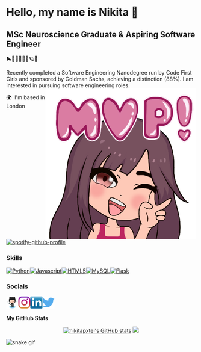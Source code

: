Hello, my name is Nikita 🌸
=======================

MSc Neuroscience Graduate & Aspiring Software Engineer
-------------------------
🛼🧠👩🏽‍💻🧬🪐🌿

Recently completed a Software Engineering Nanodegree run by Code First Girls and sponsored by Goldman Sachs, achieving a distinction (88%). I am interested in pursuing software engineering roles. <img align="right" width="400" height="400" src=https://github.com/nikitapxtel/nikitapxtel/blob/1bd02b268a0dabb99dffc50c984a2b71bbd373e0/images/MVP-Procreate.png>

🌍  I'm based in London 



[![spotify-github-profile](https://spotify-github-profile.vercel.app/api/view?uid=ptgpsfwdwf7529yw64cs979da&cover_image=true&theme=novatorem&bar_color=b18cfe&bar_color_cover=false)](https://github.com/kittinan/spotify-github-profile)

### Skills
<p align="left"><a href="https://www.python.org/" target="_blank" rel="noreferrer"><img src="https://cdn.jsdelivr.net/gh/devicons/devicon/icons/python/python-original.svg" width="36" height="36" alt="Python" /></a><a href="https://developer.mozilla.org/en-US/docs/Web/JavaScript" target="_blank" rel="noreferrer"><img src="https://cdn.jsdelivr.net/gh/devicons/devicon/icons/javascript/javascript-original.svg" width="36" height="36" alt="Javascript" /></a><a href="https://developer.mozilla.org/en-US/docs/Glossary/HTML5" target="_blank" rel="noreferrer"><img src="https://cdn.jsdelivr.net/gh/devicons/devicon/icons/html5/html5-plain.svg" width="36" height="36" alt="HTML5" /></a><a href="https://www.mysql.com/" target="_blank" rel="noreferrer"><img src="https://cdn.jsdelivr.net/gh/devicons/devicon/icons/mysql/mysql-original.svg" width="36" height="36" alt="MySQL" /></a><a href="https://flask.palletsprojects.com/en/2.0.x/" target="_blank" rel="noreferrer"><img src="https://cdn.jsdelivr.net/gh/devicons/devicon/icons/flask/flask-original.svg" width="36" height="36" alt="Flask" /></a></p> 

### Socials
<p align="left"><a href="https://www.github.com/nikitapxtel" target="_blank" rel="noreferrer"><img src="https://github.com/nikitapxtel/nikitapxtel/blob/6a40c3380cffa7d2cac1cac40a780c4902d5c301/images/Github_Logo.png" width="32" height="32" /></a><a href="http://www.instagram.com/kitacodes" target="_blank" rel="noreferrer"><img src="https://github.com/nikitapxtel/nikitapxtel/blob/3e58c09bbb43eb4ec316680d6f669858015f5326/images/instagram%20logo.png" width="32" height="32" /></a><a href="https://www.linkedin.com/in/nikitapxtel" target="_blank" rel="noreferrer"><img src="https://github.com/nikitapxtel/nikitapxtel/blob/3e58c09bbb43eb4ec316680d6f669858015f5326/images/linkedin.png" width="32" height="32" /></a><a href="https://www.twitter.com/kitacodes" target="_blank" rel="noreferrer"><img src="https://github.com/nikitapxtel/nikitapxtel/blob/3e58c09bbb43eb4ec316680d6f669858015f5326/images/twitter%20logo.png" width="32" height="32" /></a></p>

<b>My GitHub Stats</b>

<p align="center"><a href="http://www.github.com/nikitapxtel"><img src="https://github-readme-stats.vercel.app/api?username=nikitapxtel&show_icons=true&hide=&count_private=true&title_color=ec4899&text_color=ffffff&icon_color=6366f1&bg_color=0f172a&hide_border=true&show_icons=true" alt="nikitapxtel's GitHub stats" /></a>


<img src= "https://github-readme-streak-stats.herokuapp.com?user=nikitapxtel&theme=merko&hide_border=true&date_format=j%20M%5B%20Y%5D&currStreakLabel=EC4899&ring=EC4899&fire=6366F1&sideLabels=EC4899&currStreakNum=FFFFFF&sideNums=6366F1&dates=FFFFFF&background=0F172A">

![snake gif](https://github.com/nikitapxtel/nikitapxtel/blob/1b2782260be25d247202536741ebe114f65a00e2/github-contribution-grid-snake.svg)
